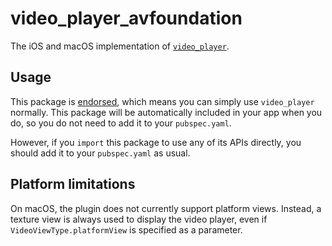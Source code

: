 # video\_player\_avfoundation

The iOS and macOS implementation of [`video_player`][1].

## Usage

This package is [endorsed][2], which means you can simply use `video_player`
normally. This package will be automatically included in your app when you do,
so you do not need to add it to your `pubspec.yaml`.

However, if you `import` this package to use any of its APIs directly, you
should add it to your `pubspec.yaml` as usual.

[1]: https://pub.dev/packages/video_player
[2]: https://flutter.dev/to/endorsed-federated-plugin

## Platform limitations

On macOS, the plugin does not currently support platform views. Instead, a texture view is always used to display the video player, even if `VideoViewType.platformView` is specified as a parameter.